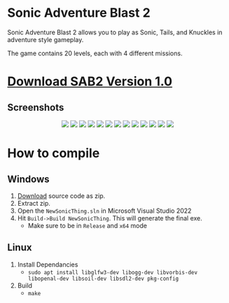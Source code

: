 # Sonic Adventure Blast 2

Sonic Adventure Blast 2 allows you to play as Sonic, Tails, and Knuckles in adventure style gameplay.

The game contains 20 levels, each with 4 different missions.

# [Download SAB2 Version 1.0](https://github.com/TurtleMan64/SAB2/releases/download/v1.0/SonicAdventureBlast2_1.0.zip)

## Screenshots

<p align="center">
  <img src="Preview/Title.jpg">
  <img src="Preview/SacredSky.jpg">
  <img src="Preview/CastleTown.jpg">
  <img src="Preview/SeasideHill.jpg">
  <img src="Preview/SweetMountain.jpg">
  <img src="Preview/TwinkleCircuit.jpg">
  <img src="Preview/SkyRail.jpg">
  <img src="Preview/DragonRoad.jpg">
  <img src="Preview/NokiBay.jpg">
  <img src="Preview/DryLagoon.jpg">
  <img src="Preview/FrogForest.jpg">
  <img src="Preview/GreenHill.jpg">
  <img src="Preview/CloudTemple.jpg">
</p>

# How to compile

## Windows

1. [Download](https://github.com/TurtleMan64/SAB2/archive/refs/heads/master.zip) source code as zip.
2. Extract zip.
3. Open the `NewSonicThing.sln` in Microsoft Visual Studio 2022
4. Hit `Build->Build NewSonicThing`. This will generate the final exe.
   * Make sure to be in `Release` and `x64` mode

## Linux

1. Install Dependancies
   * `sudo apt install libglfw3-dev libogg-dev libvorbis-dev libopenal-dev libsoil-dev libsdl2-dev pkg-config`
2. Build
   * `make`
